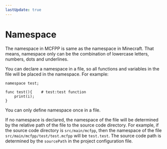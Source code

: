 ```yaml
---
lastUpdate: true
---
```


# Namespace

The namespace in MCFPP is same as the namespace in Minecraft. That means, namespace only can be the combination of lowercase letters, numbers, dots and underlines.

You can declare a namespace in a file, so all functions and variables in the file will be placed in the namespace. For example:

```mcfpp
namespace test;

func test(){    # test:test function 
    print(i);
}
```

You can only define namespace once in a file.

If no namespace is declared, the namespace of the file will be determined by the relative path of the file to the source code directory. For example, if the source code directory is `src/main/mcfpp`, then the namespace of the file `src/main/mcfpp/test/test.mcfpp` will be `test.test`. The source code path is determined by the `sourcePath` in the project configuration file.
